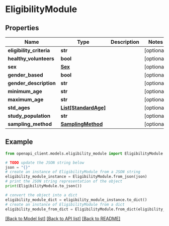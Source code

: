 # EligibilityModule


## Properties

Name | Type | Description | Notes
------------ | ------------- | ------------- | -------------
**eligibility_criteria** | **str** |  | [optional] 
**healthy_volunteers** | **bool** |  | [optional] 
**sex** | [**Sex**](Sex.md) |  | [optional] 
**gender_based** | **bool** |  | [optional] 
**gender_description** | **str** |  | [optional] 
**minimum_age** | **str** |  | [optional] 
**maximum_age** | **str** |  | [optional] 
**std_ages** | [**List[StandardAge]**](StandardAge.md) |  | [optional] 
**study_population** | **str** |  | [optional] 
**sampling_method** | [**SamplingMethod**](SamplingMethod.md) |  | [optional] 

## Example

```python
from openapi_client.models.eligibility_module import EligibilityModule

# TODO update the JSON string below
json = "{}"
# create an instance of EligibilityModule from a JSON string
eligibility_module_instance = EligibilityModule.from_json(json)
# print the JSON string representation of the object
print(EligibilityModule.to_json())

# convert the object into a dict
eligibility_module_dict = eligibility_module_instance.to_dict()
# create an instance of EligibilityModule from a dict
eligibility_module_from_dict = EligibilityModule.from_dict(eligibility_module_dict)
```
[[Back to Model list]](../README.md#documentation-for-models) [[Back to API list]](../README.md#documentation-for-api-endpoints) [[Back to README]](../README.md)


